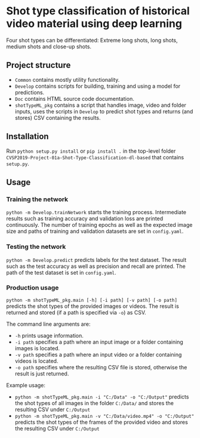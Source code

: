 # Shot type classification of historical video material using deep learning
Four shot types can be differentiated: Extreme long shots, long shots, medium shots and close-up shots.

## Project structure
* `Common` contains mostly utility functionality.
* `Develop` contains scripts for building, training and using a model for predictions.
* `Doc` contains HTML source code documentation.
* `shotTypeML_pkg` contains a script that handles image, video and folder inputs,
uses the scripts in `Develop` to predict shot types and returns (and stores)
CSV containing the results.

## Installation
Run `python setup.py install` or `pip install .` in the top-level folder
`CVSP2019-Project-01a-Shot-Type-Classification-dl-based` that contains `setup.py`.

## Usage
### Training the network
`python -m Develop.trainNetwork` starts the training process. Intermediate
results such as training accuracy and validation loss are printed continuously.
The number of training epochs as well as the expected image size and paths of
training and validation datasets are set in `config.yaml`.

### Testing the network
`python -m Develop.predict` predicts labels for the test dataset. The result
such as the test accuracy as well as precision and recall are printed. The path
of the test dataset is set in `config.yaml`.

### Production usage
`python -m shotTypeML_pkg.main [-h] [-i path] [-v path] [-o path]` predicts the
shot types of the provided images or videos. The result is returned and stored
(if a path is specified via `-o`) as CSV.

The command line arguments are:

* `-h` prints usage information.
* `-i path` specifies a path where an input image or a folder containing images is located.
* `-v path` specifies a path where an input video or a folder containing videos is located.
* `-o path` specifies where the resulting CSV file is stored, otherwise the result is just returned.

Example usage:

* `python -m shotTypeML_pkg.main -i "C:/Data" -o "C:/Output"` predicts the shot
types of all images in the folder `C:/Data/` and stores the resulting CSV under
`C:/Output`
* `python -m shotTypeML_pkg.main -v "C:/Data/video.mp4" -o "C:/Output"` predicts
the shot types of the frames of the provided video and stores the resulting CSV
under `C:/Output`
